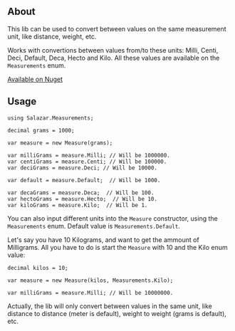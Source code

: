## About

This lib can be used to convert between values on the same measurement unit, like distance, weight, etc.

Works with convertions between values from/to these units: Milli, Centi, Deci, Default, Deca, Hecto and Kilo. All these values are available on the `Measurements` enum.

[Available on Nuget](https://www.nuget.org/packages/Salazar.Measurements)

## Usage

    using Salazar.Measurements;
    
    decimal grams = 1000;
    
    var measure = new Measure(grams);
    
    var milliGrams = measure.Milli; // Will be 1000000.
    var centiGrams = measure.Centi; // Will be 100000.
    var deciGrams = measure.Deci; // Will be 10000.
    
    var default = measure.Default;  // Will be 1000.
    
    var decaGrams = measure.Deca;  // Will be 100.
    var hectoGrams = measure.Hecto;  // Will be 10.
    var kiloGrams = measure.Kilo;  // Will be 1.
    
You can also input different units into the `Measure` constructor, using the `Measurements` enum. Default value is `Measurements.Default`.

Let's say you have 10 Kilograms, and want to get the ammount of Milligrams. All you have to do is start the `Measure` with 10 and the Kilo enum value:

    decimal kilos = 10;
    
    var measure = new Measure(kilos, Measurements.Kilo);
    
    var milliGrams = measure.Milli; // Will be 10000000.
    
Actually, the lib will only convert between values in the same unit, like distance to distance (meter is default), weight to weight (grams is default), etc.
